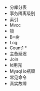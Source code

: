 * 分库分表
* 事务隔离级别
* 索引
* Mvcc
* 锁
* B+树
* Log
* Count1 *
* 主备延迟
* Join
* Id用完
* Mysql io瓶颈
* 常见命令
* 真实故障
